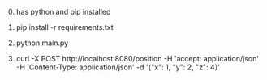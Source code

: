 
0) has python and pip installed

1) pip install -r requirements.txt

2) python main.py

3) curl -X POST http://localhost:8080/position -H 'accept: application/json' -H 'Content-Type: application/json' -d '{"x": 1, "y": 2, "z": 4}'

